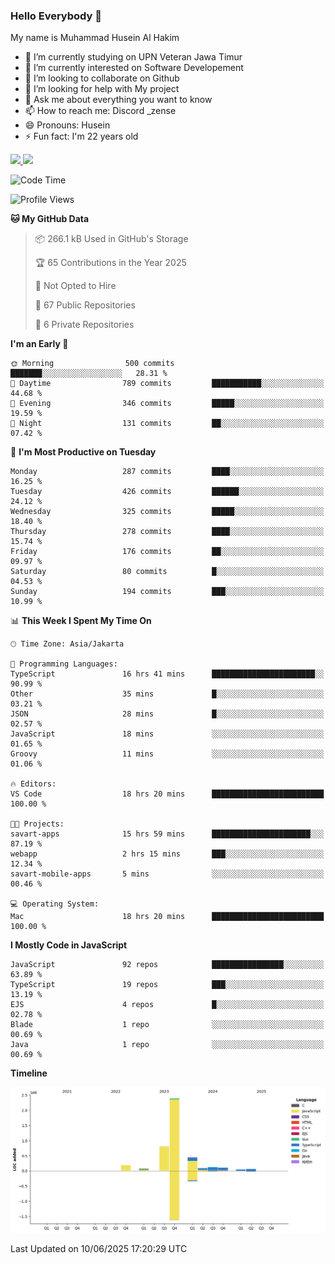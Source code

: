 ### Hello Everybody 👋

My name is Muhammad Husein Al Hakim

- 🔭 I’m currently studying on UPN Veteran Jawa Timur
- 🌱 I’m currently interested on Software Developement
- 👯 I’m looking to collaborate on Github
- 🤔 I’m looking for help with My project
- 💬 Ask me about everything you want to know
- 📫 How to reach me: Discord _zense
- 😄 Pronouns: Husein
- ⚡ Fun fact: I'm 22 years old

<p align="left">
<a href="https://github.com/huseinhq">
  <img height="180em" src="https://github-readme-stats-eight-theta.vercel.app/api?username=huseinhq&show_icons=true&theme=algolia&include_all_commits=true&count_private=true"/>
  <img height="180em" src="https://github-readme-stats-eight-theta.vercel.app/api/top-langs/?username=huseinhq&layout=compact&langs_count=8&theme=algolia"/>
</a>
</p>

<!--START_SECTION:waka-->
![Code Time](http://img.shields.io/badge/Code%20Time-2%2C237%20hrs%2043%20mins-blue)

![Profile Views](http://img.shields.io/badge/Profile%20Views-3-blue)

**🐱 My GitHub Data** 

> 📦 266.1 kB Used in GitHub's Storage 
 > 
> 🏆 65 Contributions in the Year 2025
 > 
> 🚫 Not Opted to Hire
 > 
> 📜 67 Public Repositories 
 > 
> 🔑 6 Private Repositories 
 > 
**I'm an Early 🐤** 

```text
🌞 Morning                500 commits         ███████░░░░░░░░░░░░░░░░░░   28.31 % 
🌆 Daytime                789 commits         ███████████░░░░░░░░░░░░░░   44.68 % 
🌃 Evening                346 commits         █████░░░░░░░░░░░░░░░░░░░░   19.59 % 
🌙 Night                  131 commits         ██░░░░░░░░░░░░░░░░░░░░░░░   07.42 % 
```
📅 **I'm Most Productive on Tuesday** 

```text
Monday                   287 commits         ████░░░░░░░░░░░░░░░░░░░░░   16.25 % 
Tuesday                  426 commits         ██████░░░░░░░░░░░░░░░░░░░   24.12 % 
Wednesday                325 commits         █████░░░░░░░░░░░░░░░░░░░░   18.40 % 
Thursday                 278 commits         ████░░░░░░░░░░░░░░░░░░░░░   15.74 % 
Friday                   176 commits         ██░░░░░░░░░░░░░░░░░░░░░░░   09.97 % 
Saturday                 80 commits          █░░░░░░░░░░░░░░░░░░░░░░░░   04.53 % 
Sunday                   194 commits         ███░░░░░░░░░░░░░░░░░░░░░░   10.99 % 
```


📊 **This Week I Spent My Time On** 

```text
🕑︎ Time Zone: Asia/Jakarta

💬 Programming Languages: 
TypeScript               16 hrs 41 mins      ███████████████████████░░   90.99 % 
Other                    35 mins             █░░░░░░░░░░░░░░░░░░░░░░░░   03.21 % 
JSON                     28 mins             █░░░░░░░░░░░░░░░░░░░░░░░░   02.57 % 
JavaScript               18 mins             ░░░░░░░░░░░░░░░░░░░░░░░░░   01.65 % 
Groovy                   11 mins             ░░░░░░░░░░░░░░░░░░░░░░░░░   01.06 % 

🔥 Editors: 
VS Code                  18 hrs 20 mins      █████████████████████████   100.00 % 

🐱‍💻 Projects: 
savart-apps              15 hrs 59 mins      ██████████████████████░░░   87.19 % 
webapp                   2 hrs 15 mins       ███░░░░░░░░░░░░░░░░░░░░░░   12.34 % 
savart-mobile-apps       5 mins              ░░░░░░░░░░░░░░░░░░░░░░░░░   00.46 % 

💻 Operating System: 
Mac                      18 hrs 20 mins      █████████████████████████   100.00 % 
```

**I Mostly Code in JavaScript** 

```text
JavaScript               92 repos            ████████████████░░░░░░░░░   63.89 % 
TypeScript               19 repos            ███░░░░░░░░░░░░░░░░░░░░░░   13.19 % 
EJS                      4 repos             █░░░░░░░░░░░░░░░░░░░░░░░░   02.78 % 
Blade                    1 repo              ░░░░░░░░░░░░░░░░░░░░░░░░░   00.69 % 
Java                     1 repo              ░░░░░░░░░░░░░░░░░░░░░░░░░   00.69 % 
```



**Timeline**

![Lines of Code chart](https://raw.githubusercontent.com/HuseinHQ/HuseinHQ/main/assets/bar_graph.png)


 Last Updated on 10/06/2025 17:20:29 UTC
<!--END_SECTION:waka-->
